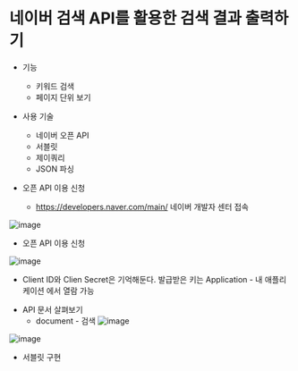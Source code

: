 # 네이버 검색 API를 활용한 검색 결과 출력하기

* 기능
  * 키워드 검색
  * 페이지 단위 보기 

* 사용 기술
  * 네이버 오픈 API
  * 서블릿
  * 제이쿼리
  * JSON 파싱  

* 오픈 API 이용 신청
  * https://developers.naver.com/main/ 네이버 개발자 센터 접속

![image](https://user-images.githubusercontent.com/86938974/166629313-b039d296-5556-4eb1-a4ae-cde85bb885d0.png)

- 오픈 API 이용 신청

![image](https://user-images.githubusercontent.com/86938974/166629505-3455135c-ce39-4215-844c-e82a3fb65671.png)

- Client ID와 Clien Secret은 기억해둔다. 발급받은 키는 Application - 내 애플리케이션 에서 열람 가능

* API 문서 살펴보기
  * document - 검색
![image](https://user-images.githubusercontent.com/86938974/166629669-031153ec-8594-461e-9e66-010f387e9a26.png)

![image](https://user-images.githubusercontent.com/86938974/166629809-5daddead-5393-430e-9508-ccbc48fabb19.png)

* 서블릿 구현





